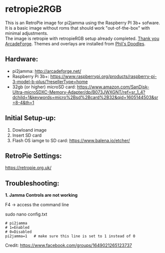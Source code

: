# retropie2RGB

This is an RetroPie image for pi2jamma using the Raspberry PI 3b+ sofware.  It is a basic image without roms that should work "out-of-the-box" with minimal adjustments.  
The image is retropie with retropieRGB setup already completed. [Thank you ArcadeForge](https://github.com/arcadeforge/RetroPieRGB).
Themes and overlays are installed from [Phil's Doodles](https://github.com/lipebello/es-theme-retrorama).

## Hardware:
- pi2jamma: http://arcadeforge.net/
- Raspberry Pi 3b+: https://www.raspberrypi.org/products/raspberry-pi-3-model-b-plus/?resellerType=home
- 32gb (or higher) microSD card: https://www.amazon.com/SanDisk-Ultra-microSDXC-Memory-Adapter/dp/B073JWXGNT/ref=sr_1_4?dchild=1&keywords=micro%2Bsd%2Bcard%2B32&qid=1605144503&sr=8-4&th=1

## Initial Setup-up:
1. Dowloand image
2. Insert SD card
3. Flash OS iamge to SD card: https://www.balena.io/etcher/

## RetroPie Settings:
https://retropie.org.uk/

## Troubleshooting:

**1.  Jamma Controls are not working**

F4 -> access the command line

sudo nano config.txt

```
# pi2jamma
# 1=Enabled
# 0=Disabled
pi2jamma=1   # make sure this line is set to 1 instead of 0
```

Credit:  https://www.facebook.com/groups/1649021265123737
